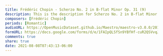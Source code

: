```yaml
---
title: Frédéric Chopin - Scherzo No. 2 in B-flat Minor Op. 31 (9)
description: This is the description for Scherzo No. 2 in B-flat Minor Op. 31 by Frédéric Chopin
composers: [Frédéric Chopin]
periods: [Romantic]
audioURL: https://OpenMusicDataset.github.io/Maestro/maestro-v3.0.0/2015/MIDI-Unprocessed_R2_D2-19-21-22_mid--AUDIO-from_mp3_22_R2_2015_wav--3.midi
formURL: https://docs.google.com/forms/d/e/1FAIpQLSfSn9YBfHf-cuR2QSVvqJ2gM-IdXp57mBbc6ChLuA1VOygsHg/viewform
comments: true
share: true
date: 2021-08-08T07:43:13-06:00
---
```

